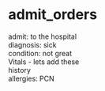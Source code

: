 # admit_orders
admit: to the hospital
<br>
diagnosis: sick
<br>
condition: not great
<br>
Vitals - lets add these
<br>
history
<br>
allergies: PCN
<br>
